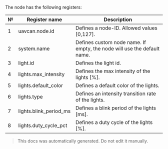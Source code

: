The node has the following registers:

| №  | Register name           | Description |
| -- | ----------------------- | ----------- |
|  1 | uavcan.node.id          | Defines a node-ID. Allowed values [0,127]. |
|  2 | system.name             | Defines custom node name. If empty, the node will use the default name. |
|  3 | light.id                | Defines the light id. |
|  4 | lights.max_intensity    | Defines the max intensity of the lights [%]. |
|  5 | lights.default_color    | Defines a default color of the lights. |
|  6 | lights.type             | Defines an intensity transition rate of the lights. |
|  7 | lights.blink_period_ms  | Defines a blink period of the lights [ms]. |
|  8 | lights.duty_cycle_pct   | Defines a duty cycle of the lights [%]. |

> This docs was automatically generated. Do not edit it manually.

